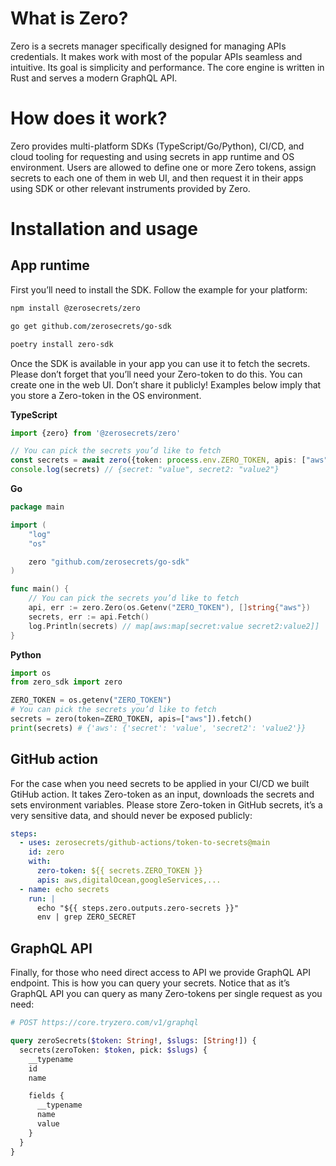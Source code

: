 # What is Zero?
Zero is a secrets manager specifically designed for managing APIs credentials. It makes work with most of the popular APIs seamless and intuitive. Its goal is simplicity and performance. The core engine is written in Rust and serves a modern GraphQL API.

# How does it work?
Zero provides multi-platform SDKs (TypeScript/Go/Python), CI/CD, and cloud tooling for requesting and using secrets in app runtime and OS environment. Users are allowed to define one or more Zero tokens, assign secrets to each one of them in web UI, and then request it in their apps using SDK or other relevant instruments provided by Zero.

# Installation and usage
## App runtime

First you’ll need to install the SDK. Follow the example for your platform:
```sh
npm install @zerosecrets/zero
```

```sh
go get github.com/zerosecrets/go-sdk
```

```sh
poetry install zero-sdk
```

Once the SDK is available in your app you can use it to fetch the secrets. Please don’t forget that you’ll need your Zero-token to do this. You can create one in the web UI. Don’t share it publicly! Examples below imply that you store a Zero-token in the OS environment.

__TypeScript__

```typescript
import {zero} from '@zerosecrets/zero'

// You can pick the secrets you’d like to fetch
const secrets = await zero({token: process.env.ZERO_TOKEN, apis: ["aws"]}).fetch()
console.log(secrets) // {secret: "value", secret2: "value2"}
```

__Go__

```go
package main

import (
	"log"
	"os"

	zero "github.com/zerosecrets/go-sdk"
)

func main() {
	// You can pick the secrets you’d like to fetch
	api, err := zero.Zero(os.Getenv("ZERO_TOKEN"), []string{"aws"})
	secrets, err := api.Fetch()
	log.Println(secrets) // map[aws:map[secret:value secret2:value2]]
}
```

__Python__

```python
import os
from zero_sdk import zero

ZERO_TOKEN = os.getenv("ZERO_TOKEN")
# You can pick the secrets you’d like to fetch
secrets = zero(token=ZERO_TOKEN, apis=["aws"]).fetch()
print(secrets) # {'aws': {'secret': 'value', 'secret2': 'value2'}}
```
## GitHub action
For the case when you need secrets to be applied in your CI/CD we built GtiHub action. It takes Zero-token as an input, downloads the secrets and sets environment variables. Please store Zero-token in GitHub secrets, it’s a very sensitive data, and should never be exposed publicly:

```yml
steps:
  - uses: zerosecrets/github-actions/token-to-secrets@main
    id: zero
    with:
      zero-token: ${{ secrets.ZERO_TOKEN }}
      apis: aws,digitalOcean,googleServices,...
  - name: echo secrets
    run: |
      echo "${{ steps.zero.outputs.zero-secrets }}"
      env | grep ZERO_SECRET
```
## GraphQL API
Finally, for those who need direct access to API we provide GraphQL API endpoint. This is how you can query your secrets. Notice that as it’s GraphQL API you can query as many Zero-tokens per single request as you need:

```graphql
# POST https://core.tryzero.com/v1/graphql

query zeroSecrets($token: String!, $slugs: [String!]) {
  secrets(zeroToken: $token, pick: $slugs) {
    __typename
    id
    name

    fields {
      __typename
      name
      value
    }
  }
}
```
